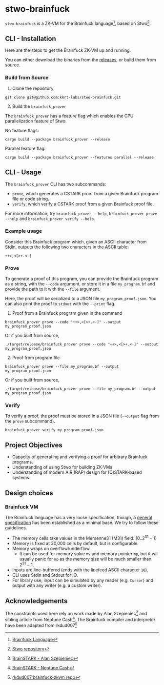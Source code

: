 # stwo-brainfuck

`stwo-brainfuck` is a ZK-VM for the Brainfuck language[^1], based on Stwo[^2].

## CLI - Installation

Here are the steps to get the Brainfuck ZK-VM up and running.

You can either download the binaries from the [releases](https://github.com/kkrt-labs/stwo-brainfuck/releases), or build them from source.

### Build from Source

1. Clone the repository

```shell
git clone git@github.com:kkrt-labs/stwo-brainfuck.git
```

2. Build the `brainfuck_prover`

The `brainfuck_prover` has a feature flag which enables the CPU parallelization feature of Stwo.

No feature flags:

```shell
cargo build --package brainfuck_prover --release
```

Parallel feature flag:

```shell
cargo build --package brainfuck_prover --features parallel --release
```

## CLI - Usage

The `brainfuck_prover` CLI has two subcommands:

- `prove`, which generates a CSTARK proof from a given Brainfuck program file or code string.
- `verify`, which verify a CSTARK proof from a given Brainfuck proof file.

For more information, try `brainfuck_prover --help`, `brainfuck_prover prove --help` and `brainfuck_prover verify --help`.

### Example usage

Consider this Brainfuck program which, given an ASCII character from Stdin, outputs the following two characters in the ASCII table:

```brainfuck
++>,<[>+.<-]
```

### Prove

To generate a proof of this program, you can provide the Brainfuck program as a string, with the `--code` argument,
or store it in a file `my_program.bf` and provide the path to it with the `--file` argument.

Here, the proof will be serialized to a JSON file `my_program_proof.json`.
You can also print the proof to `stdout` with the `--print` flag.

1. Proof from a Brainfuck program given in the command

```shell
brainfuck_prover prove --code "++>,<[>+.<-]" --output my_program_proof.json
```

Or if you built from source,

```shell
./target/release/brainfuck_prover prove --code "++>,<[>+.<-]" --output my_program_proof.json
```

2. Proof from program file

```shell
brainfuck_prover prove --file my_program.bf --output my_program_proof.json
```

Or if you built from source,

```shell
./target/release/brainfuck_prover prove --file my_program.bf --output my_program_proof.json
```

### Verify

To verify a proof, the proof must be stored in a JSON file (`--output` flag from the `prove` subcommand).

```shell
brainfuck_prover verify my_program_proof.json
```

## Project Objectives

- Capacity of generating and verifying a proof for arbitrary Brainfuck programs.
- Understanding of using Stwo for building ZK-VMs
- Understanding of modern AIR (RAP) design for (C)STARK-based systems.

## Design choices

### Brainfuck VM

The Brainfuck language has a very loose specification, though,
a [general specification](https://esolangs.org/wiki/Brainfuck#Conventions) has been established as a minimal base.
We try to follow these guidelines.

- The memory cells take values in the Mersenne31 (M31) field: $[0..2^{31} - 1)$
- Memory is fixed at 30,000 cells by default, but is configurable.
- Memory wraps on overflow/underflow.
  - It can be used for memory value `mv` and memory pointer `mp`,
    but it will usually panic for `mp` as the memory size will be much smaller than $2^{31} - 1$.
- Inputs are line-buffered (ends with the linefeed ASCII character `10`).
- CLI uses Stdin and Stdout for IO.
- For library use, input can be simulated by any reader (e.g. `Cursor`) and
  output with any writer (e.g. a custom writer).

## Acknowledgements

The constraints used here rely on work made by Alan Szepieniec[^3]
and sibling article from Neptune Cash[^4].
The Brainfuck compiler and interpreter have been adapted from rkdud007[^5]

[^1]: [Brainfuck Language](https://esolangs.org/wiki/Brainfuck)

[^2]: [Stwo repository](https://github.com/starkware-libs/stwo)

[^3]: [BrainSTARK - Alan Szepieniec](https://aszepieniec.github.io/stark-brainfuck/)

[^4]: [BrainSTARK - Neptune Cash](https://neptune.cash/learn/brainfuck-tutorial)

[^5]: [rkdud007 brainfuck-zkvm repo](https://github.com/rkdud007/brainfuck-zkvm)
